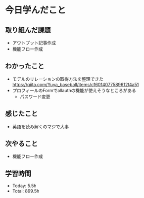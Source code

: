 # 今日学んだこと
## 取り組んだ課題
- アウトプット記事作成
- 機能フロー作成
## わかったこと
- モデルのリレーションの取得方法を整理できた
https://qiita.com/Yuya_baseball/items/c16014077589612f4a51
- プロフィールのFormでallauthの機能が使えそうなところがある
    - パスワード変更
## 感じたこと
- 英語を読み解くのマジで大事
## 次やること
- 機能フロー作成
## 学習時間
- Today: 5.5h
- Total: 899.5h